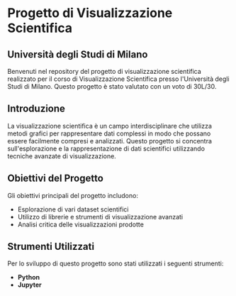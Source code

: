 # Progetto di Visualizzazione Scientifica

## Università degli Studi di Milano

Benvenuti nel repository del progetto di visualizzazione scientifica realizzato per il corso di Visualizzazione Scientifica presso l'Università degli Studi di Milano. Questo progetto è stato valutato con un voto di 30L/30.

## Introduzione

La visualizzazione scientifica è un campo interdisciplinare che utilizza metodi grafici per rappresentare dati complessi in modo che possano essere facilmente compresi e analizzati. Questo progetto si concentra sull'esplorazione e la rappresentazione di dati scientifici utilizzando tecniche avanzate di visualizzazione.

## Obiettivi del Progetto

Gli obiettivi principali del progetto includono:

- Esplorazione di vari dataset scientifici
- Utilizzo di librerie e strumenti di visualizzazione avanzati
- Analisi critica delle visualizzazioni prodotte

## Strumenti Utilizzati

Per lo sviluppo di questo progetto sono stati utilizzati i seguenti strumenti:

- **Python**
- **Jupyter**

